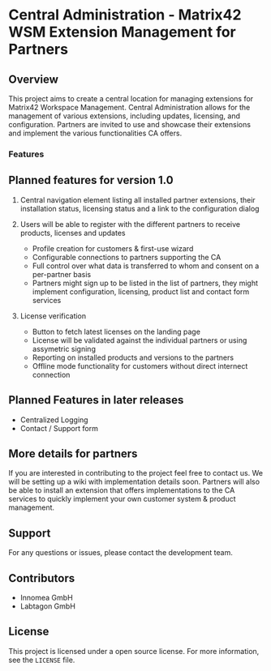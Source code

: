 # Central Administration - Matrix42 WSM Extension Management for Partners

## Overview

This project aims to create a central location for managing extensions for Matrix42 Workspace Management. 
Central Administration allows for the management of various extensions, including updates, licensing, and configuration. 
Partners are invited to use and showcase their extensions and implement the various functionalities CA offers.

### Features

## Planned features for version 1.0
1. Central navigation element listing all installed partner extensions, their installation status, licensing status and a link to the configuration dialog
   
3. Users will be able to register with the different partners to receive products, licenses and updates
   - Profile creation for customers & first-use wizard
   - Configurable connections to partners supporting the CA
   - Full control over what data is transferred to whom and consent on a per-partner basis
   - Partners might sign up to be listed in the list of partners, they might implement configuration, licensing, product list and contact form services

4. License verification
   - Button to fetch latest licenses on the landing page
   - License will be validated against the individual partners or using assymetric signing 
   - Reporting on installed products and versions to the partners
   - Offline mode functionality for customers without direct internect connection

## Planned Features in later releases
  - Centralized Logging
  - Contact / Support form

## More details for partners
If you are interested in contributing to the project feel free to contact us. 
We will be setting up a wiki with implementation details soon.
Partners will also be able to install an extension that offers implementations to the CA services to quickly implement your own customer system & product management.

## Support

For any questions or issues, please contact the development team.

## Contributors

- Innomea GmbH
- Labtagon GmbH

## License

This project is licensed under a open source license. For more information, see the `LICENSE` file.